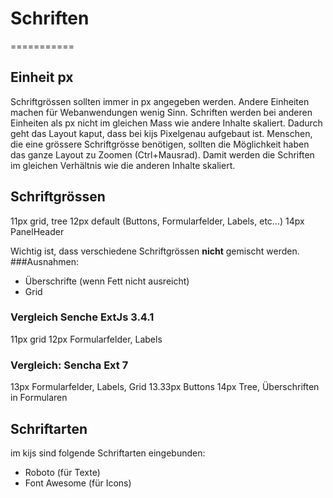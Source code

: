 # Schriften
===========

## Einheit px
Schriftgrössen sollten immer in px angegeben werden. Andere Einheiten machen für 
Webanwendungen wenig Sinn. Schriften werden bei anderen Einheiten als px nicht 
im gleichen Mass wie andere Inhalte skaliert. Dadurch geht das Layout kaput, 
dass bei kijs Pixelgenau aufgebaut ist. 
Menschen, die eine grössere Schriftgrösse benötigen, sollten
die Möglichkeit haben das ganze Layout zu Zoomen (Ctrl+Mausrad). Damit werden
die Schriften im gleichen Verhältnis wie die anderen Inhalte skaliert.


## Schriftgrössen
11px grid, tree
12px default (Buttons, Formularfelder, Labels, etc...)
14px PanelHeader

Wichtig ist, dass verschiedene Schriftgrössen **nicht** gemischt werden.
###Ausnahmen: 
- Überschrifte (wenn Fett nicht ausreicht)
- Grid

### Vergleich Senche ExtJs 3.4.1
11px grid
12px Formularfelder, Labels

### Vergleich: Sencha Ext 7
13px Formularfelder, Labels, Grid
13.33px Buttons
14px Tree, Überschriften in Formularen


## Schriftarten
im kijs sind folgende Schriftarten eingebunden:
- Roboto (für Texte)
- Font Awesome (für Icons)
